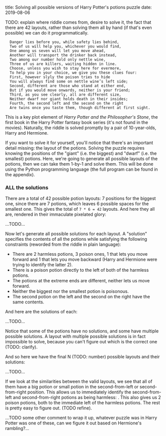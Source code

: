 title: Solving all possible versions of Harry Potter's potions puzzle
date: 2019-08-06

TODO: explain where riddle comes from, desire to solve it, the fact that there are 42 layouts, rather than solving them all by hand (if that's even possible) we can do it programmatically.

      Danger lies before you, while safety lies behind,
      Two of us will help you, whichever you would find,
      One among us seven will let you move ahead,
      Another will transport the drinker back instead,
      Two among our number hold only nettle wine,
      Three of us are killers, waiting hidden in line.
      Choose, unless you wish to stay here for evermore,
      To help you in your choice, we give you these clues four:
      First, however slyly the poison tries to hide
      You will always find some on nettle wine’s left side;
      Second, different are those who stand at either end,
      But if you would move onwards, neither is your friend;
      Third, as you see clearly, all are different size,
      Neither dwarf nor giant holds death in their insides;
      Fourth, the second left and the second on the right
      Are twins once you taste them, though different at first sight.

This is a key plot element of *Harry Potter and the Philosopher's Stone*, the first book in the Harry Potter fantasy book series (it's not found in the movies). Naturally, the riddle is solved promptly by a pair of 10-year-olds, Harry and Hermione.

If you want to solve it for yourself, you'll notice that there's an
important detail missing: the layout of the potions. Solving the puzzle requires knowing the positions of the "giant" (i.e. the biggest) and "dwarf" (i.e. the smallest) potions. Here, we're going to generate all possible layouts of the potions, then we can take them 1-by-1 and solve them. This will be done using the Python programming language (the full program can be found in the appendix).

### ALL the solutions
There are a total of 42 possible potion layouts: 7 positions for the biggest one, since there are 7 potions, which leaves 6 possible spaces for the smallest one. This gives the total of `7 * 6 = 42` layouts. And here they all are, rendered in their immaculate pixelated glory:

...TODO...

Now let's generate all possible solutions for each layout. A "solution" specifies the contents of all the potions while satisfying the following constraints (reworded from the riddle in plain language): 

* There are 2 harmless potions, 3 poison ones, 1 that lets you move forward and 1 that lets you move backward (Harry and Hermione were trying to identify the latter 2).
* There is a poison potion directly to the left of both of the harmless potions.
* The potions at the extreme ends are different, neither lets us move forward.
* Neither the biggest nor the smallest potion is poisonous.
* The second potion on the left and the second on the right have the same contents.

And here are the solutions of each:

...TODO...

Notice that some of the potions have no solutions, and some have multiple possible solutions. A layout with multiple possible solutions is in fact impossible to solve, because you can't figure out which is the correct one (TODO: clarify).

And so here we have the final N (TODO: number) possible layouts and their solutions:

...TODO...

If we look at the similarities between the valid layouts, we see that all of them have a big
potion or small potion in the second-from-left or second-from-right position. This allows us
to immediately identify the second-from-left and second-from-right potions as being harmless:
<explanation here>. This also gives us 2 poison potions, both to the immediate left of the
harmless potions. The rest is pretty easy to figure out. (TODO refine).

...TODO some other comment to wrap it up, whatever puzzle was in Harry Potter was
one of these, can we figure it out based on Hermione's rambling?...
